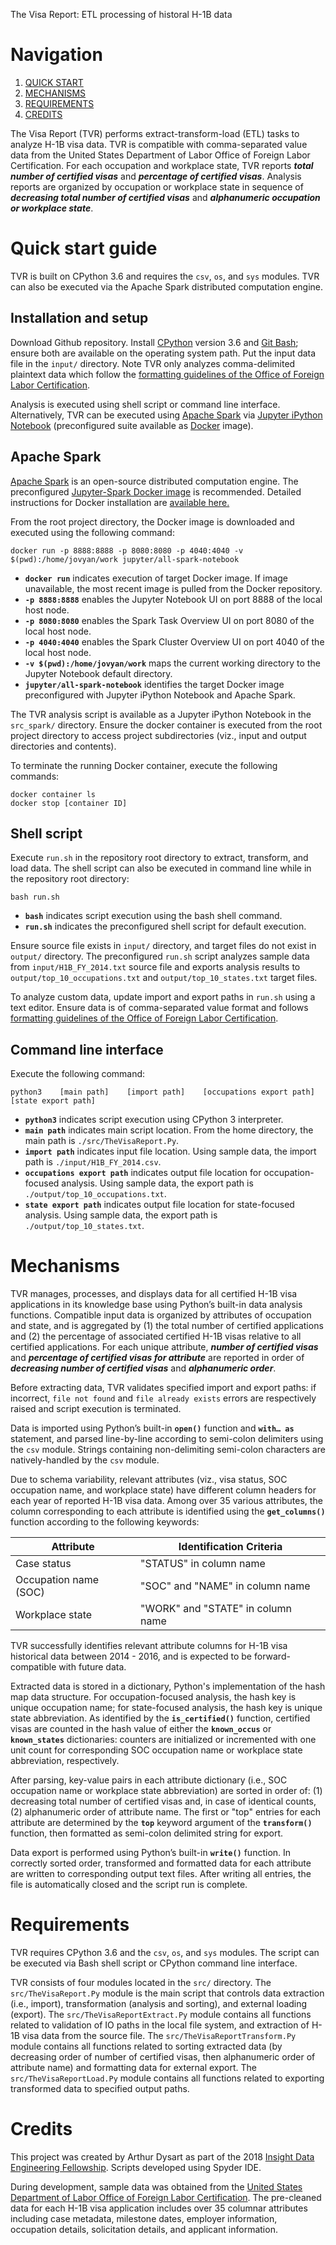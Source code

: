 The Visa Report: ETL processing of historal H-1B data

# Navigation
1. [QUICK START](README.md#Quick-start-guide)
2. [MECHANISMS](README.md#Mechanisms)
3. [REQUIREMENTS](README.md#Requirements)
4. [CREDITS](README.md#Credits)

The Visa Report (TVR) performs extract-transform-load (ETL) tasks to analyze H-1B visa data. TVR is compatible with comma-separated value data from the United States Department of Labor Office of Foreign Labor Certification. For each occupation and workplace state, TVR reports ***total number of certified visas*** and ***percentage of certified visas***. Analysis reports are organized by occupation or workplace state in sequence of ***decreasing total number of certified visas*** and ***alphanumeric occupation or workplace state***.


# Quick start guide

TVR is built on CPython 3.6 and requires the `csv`, `os`, and `sys` modules. TVR can also be executed via the Apache Spark distributed computation engine.

## Installation and setup
Download Github repository. Install [CPython](https://www.python.org/downloads) version 3.6 and [Git Bash](https://git-scm.com/downloads); ensure both are available on the operating system path. Put the input data file in the `input/` directory. Note TVR only analyzes comma-delimited plaintext data which follow the [formatting guidelines of the Office of Foreign Labor Certification](https://www.foreignlaborcert.doleta.gov/performancedata.cfm#dis).

Analysis is executed using shell script or command line interface. Alternatively, TVR can be executed using [Apache Spark](https://spark.apache.org/) via [Jupyter iPython Notebook](https://hub.docker.com/r/jupyter/pyspark-notebook/) (preconfigured suite available as [Docker](https://docs.docker.com/engine/docker-overview/) image).


## Apache Spark
[Apache Spark](https://spark.apache.org/) is an open-source distributed computation engine. The preconfigured [Jupyter-Spark Docker image](https://hub.docker.com/r/jupyter/pyspark-notebook/) is recommended. Detailed instructions for Docker installation are [available here.](https://docs.docker.com/install/)

From the root project directory, the Docker image is downloaded and executed using the following command:

```
docker run -p 8888:8888 -p 8080:8080 -p 4040:4040 -v $(pwd):/home/jovyan/work jupyter/all-spark-notebook
```

- **`docker run`** indicates execution of target Docker image. If image unavailable, the most recent image is pulled from the Docker repository.
- **`-p 8888:8888`** enables the Jupyter Notebook UI on port 8888 of the local host node.
- **`-p 8080:8080`** enables the Spark Task Overview UI on port 8080 of the local host node.
- **`-p 4040:4040`** enables the Spark Cluster Overview UI on port 4040 of the local host node.
- **`-v $(pwd):/home/jovyan/work`** maps the current working directory to the Jupyter Notebook default directory.
- **`jupyter/all-spark-notebook`** identifies the target Docker image preconfigured with Jupyter iPython Notebook and Apache Spark.

The TVR analysis script is available as a Jupyter iPython Notebook in the `src_spark/` directory. Ensure the docker container is executed from the root project directory to access project subdirectories (viz., input and output directories and contents).

To terminate the running Docker container, execute the following commands:

```
docker container ls
docker stop [container ID]
```


## Shell script
Execute `run.sh` in the repository root directory to extract, transform, and load data. The shell script can also be executed in command line while in the repository root directory:

```
bash run.sh
```

- **`bash`** indicates script execution using the bash shell command.
- **`run.sh`** indicates the preconfigured shell script for default execution.

Ensure source file exists in `input/` directory, and target files do not exist in `output/` directory. The preconfigured `run.sh` script analyzes sample data from `input/H1B_FY_2014.txt` source file and exports analysis results to `output/top_10_occupations.txt` and `output/top_10_states.txt` target files.

To analyze custom data, update import and export paths in `run.sh` using a text editor. Ensure data is of comma-separated value format and follows [formatting guidelines of the Office of Foreign Labor Certification](https://www.foreignlaborcert.doleta.gov/performancedata.cfm#dis).


## Command line interface
Execute the following command:

```
python3    [main path]    [import path]    [occupations export path]    [state export path]
```

- **`python3`** indicates script execution using CPython 3 interpreter.
- **`main path`** indicates main script location. From the home directory, the main path is `./src/TheVisaReport.Py`.
- **`import path`** indicates input file location. Using sample data, the import path is `./input/H1B_FY_2014.csv`.
- **`occupations export path`** indicates output file location for occupation-focused analysis. Using sample data, the export path is `./output/top_10_occupations.txt`.
- **`state export path`** indicates output file location for state-focused analysis. Using sample data, the export path is `./output/top_10_states.txt`.


# Mechanisms

TVR manages, processes, and displays data for all certified H-1B visa applications in its knowledge base using Python’s built-in data analysis functions. Compatible input data is organized by attributes of occupation and state, and is aggregated by (1) the total number of certified applications and (2) the percentage of associated certified H-1B visas relative to all certified applications. For each unique attribute, ***number of certified visas*** and ***percentage of certified visas for attribute*** are reported in order of ***decreasing number of certified visas*** and ***alphanumeric order***.

Before extracting data, TVR validates specified import and export paths: if incorrect, `file not found` and `file already exists` errors are respectively raised and script execution is terminated.

Data is imported using Python’s built-in **`open()`** function and **`with… as`** statement, and parsed line-by-line according to semi-colon delimiters using the `csv` module. Strings containing non-delimiting semi-colon characters are natively-handled by the `csv` module.

Due to schema variability, relevant attributes (viz., visa status, SOC occupation name, and workplace state) have different column headers for each year of reported H-1B visa data. Among over 35 various attributes, the column corresponding to each attribute is identified using the **`get_columns()`** function according to the following keywords:

| Attribute             | Identification Criteria           |
|-----------------------|-----------------------------------|
| Case status           | "STATUS" in column name           |
| Occupation name (SOC) | "SOC" and "NAME" in column name   |
| Workplace state       | "WORK" and "STATE" in column name |

TVR successfully identifies relevant attribute columns for H-1B visa historical data between 2014 - 2016, and is expected to be forward-compatible with future data.

Extracted data is stored in a dictionary, Python's implementation of the hash map data structure. For occupation-focused analysis, the hash key is unique occupation name; for state-focused analysis, the hash key is unique state abbreviation. As identified by the **`is_certified()`** function, certified visas are counted in the hash value of either the **`known_occus`** or **`known_states`** dictionaries: counters are initialized or incremented with one unit count for corresponding SOC occupation name or workplace state abbreviation, respectively.

After parsing, key-value pairs in each attribute dictionary (i.e., SOC occupation name or workplace state abbreviation) are sorted in order of: (1) decreasing total number of certified visas and, in case of identical counts, (2) alphanumeric order of attribute name. The first or "top" entries for each attribute are determined by the **`top`** keyword argument of the **`transform()`** function, then formatted as semi-colon delimited string for export.

Data export is performed using Python’s built-in **`write()`** function. In correctly sorted order, transformed and formatted data for each attribute are written to corresponding output text files. After writing all entries, the file is automatically closed and the script run is complete.


# Requirements

TVR requires CPython 3.6 and the `csv`, `os`, and `sys` modules. The script can be executed via Bash shell script or CPython command line interface.

TVR consists of four modules located in the `src/` directory. The `src/TheVisaReport.Py` module is the main script that controls data extraction (i.e., import), transformation (analysis and sorting), and external loading (export). The `src/TheVisaReportExtract.Py` module contains all functions related to validation of IO paths in the local file system, and extraction of H-1B visa data from the source file. The `src/TheVisaReportTransform.Py` module contains all functions related to sorting extracted data (by decreasing order of number of certified visas, then alphanumeric order of attribute name) and formatting data for external export. The `src/TheVisaReportLoad.Py` module contains all functions related to exporting transformed data to specified output paths.


# Credits

This project was created by Arthur Dysart as part of the 2018 [Insight Data Engineering Fellowship](https://www.insightdataengineering.com/). Scripts developed using Spyder IDE.

During development, sample data was obtained from the [United States Department of Labor Office of Foreign Labor Certification](https://www.foreignlaborcert.doleta.gov/performancedata.cfm#dis). The pre-cleaned data for each H-1B visa application includes over 35 columnar attributes including case metadata, milestone dates, employer information, occupation details, solicitation details, and applicant information.